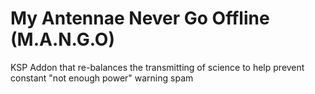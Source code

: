 # My Antennae Never Go Offline (M.A.N.G.O)

KSP Addon that re-balances the transmitting of science to help prevent constant "not enough power" warning spam
